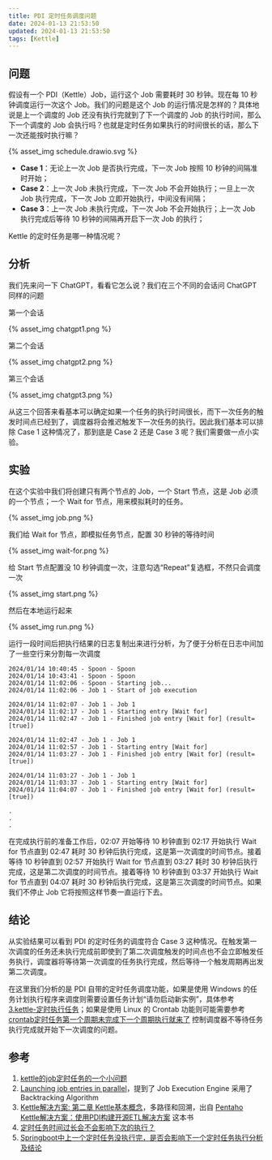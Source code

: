 ```yaml
---
title: PDI 定时任务调度问题
date: 2024-01-13 21:53:50
updated: 2024-01-13 21:53:50
tags: [Kettle]
---
```


## 问题

假设有一个 PDI（Kettle）Job，运行这个 Job 需要耗时 30 秒钟。现在每 10 秒钟调度运行一次这个 Job。我们的问题是这个 Job 的运行情况是怎样的？具体地说是上一个调度的 Job 还没有执行完就到了下一个调度的 Job 的执行时间，那么下一个调度的 Job 会执行吗？也就是定时任务如果执行的时间很长的话，那么下一次还能按时执行嘛？

{% asset_img schedule.drawio.svg %}

* **Case 1**：无论上一次 Job 是否执行完成，下一次 Job 按照 10 秒钟的间隔准时开始；
* **Case 2**：上一次 Job 未执行完成，下一次 Job 不会开始执行；一旦上一次 Job 执行完成，下一次 Job 立即开始执行，中间没有间隔；
* **Case 3**：上一次 Job 未执行完成，下一次 Job 不会开始执行；上一次 Job 执行完成后等待 10 秒钟的间隔再开启下一次 Job 的执行；

Kettle 的定时任务是哪一种情况呢？

<!-- more -->

## 分析

我们先来问一下 ChatGPT，看看它怎么说？我们在三个不同的会话问 ChatGPT 同样的问题

第一个会话

{% asset_img chatgpt1.png %}

第二个会话

{% asset_img chatgpt2.png %}

第三个会话

{% asset_img chatgpt3.png %}

从这三个回答来看基本可以确定如果一个任务的执行时间很长，而下一次任务的触发时间点已经到了，调度器将会推迟触发下一次任务的执行。因此我们基本可以排除 Case 1 这种情况了，那到底是 Case 2 还是 Case 3 呢？我们需要做一点小实验。

## 实验

在这个实验中我们将创建只有两个节点的 Job，一个 Start 节点，这是 Job 必须的一个节点；一个 Wait for 节点，用来模拟耗时的任务。

{% asset_img job.png %}

我们给 Wait for 节点，即模拟任务节点，配置 30 秒钟的等待时间

{% asset_img wait-for.png %}

给 Start 节点配置没 10 秒钟调度一次，注意勾选“Repeat”复选框，不然只会调度一次

{% asset_img start.png %}

然后在本地运行起来

{% asset_img run.png %}

运行一段时间后把执行结果的日志复制出来进行分析，为了便于分析在日志中间加了一些空行来分割每一次调度

```text
2024/01/14 10:40:45 - Spoon - Spoon
2024/01/14 10:43:41 - Spoon - Spoon
2024/01/14 11:02:06 - Spoon - Starting job...
2024/01/14 11:02:06 - Job 1 - Start of job execution

2024/01/14 11:02:07 - Job 1 - Job 1
2024/01/14 11:02:17 - Job 1 - Starting entry [Wait for]
2024/01/14 11:02:47 - Job 1 - Finished job entry [Wait for] (result=[true])

2024/01/14 11:02:47 - Job 1 - Job 1
2024/01/14 11:02:57 - Job 1 - Starting entry [Wait for]
2024/01/14 11:03:27 - Job 1 - Finished job entry [Wait for] (result=[true])

2024/01/14 11:03:27 - Job 1 - Job 1
2024/01/14 11:03:37 - Job 1 - Starting entry [Wait for]
2024/01/14 11:04:07 - Job 1 - Finished job entry [Wait for] (result=[true])

.
.
.
```

在完成执行前的准备工作后，02:07 开始等待 10 秒钟直到 02:17 开始执行 Wait for 节点直到 02:47 耗时 30 秒钟后执行完成，这是第一次调度的时间节点。接着等待 10 秒钟直到 02:57 开始执行 Wait for 节点直到 03:27 耗时 30 秒钟后执行完成，这是第二次调度的时间节点。接着等待 10 秒钟直到 03:37 开始执行 Wait for 节点直到 04:07 耗时 30 秒钟后执行完成，这是第三次调度的时间节点。如果我们不停止 Job 它将按照这样节奏一直运行下去。

## 结论

从实验结果可以看到 PDI 的定时任务的调度符合 Case 3 这种情况。在触发第一次调度的任务还未执行完成前即使到了第二次调度触发的时间点也不会立即触发任务执行，调度器将等待第一次调度的任务执行完成，然后等待一个触发周期再出发第二次调度。

在这里我们分析的是 PDI 自带的定时任务调度功能，如果是使用 Windows 的任务计划执行程序来调度则需要设置任务计划“请勿启动新实例”，具体参考 [3.kettle-定时执行任务](https://www.cnblogs.com/zdyang/p/11759873.html)；如果是使用 Linux 的 Crontab 功能则可能需要参考 [crontab定时任务第一个周期未完成下一个周期执行就来了](https://www.cnblogs.com/lemon-le/p/8476604.html) 控制调度器不等待任务执行完成就开始下一次调度的问题。

## 参考

1. [kettle的job定时任务的一个小问题](https://cloud.tencent.com/developer/article/1442132)
2. [Launching job entries in parallel](https://pentaho-public.atlassian.net/wiki/spaces/EAI/pages/370049045/Launching+job+entries+in+parallel)，提到了 Job Execution Engine 采用了 Backtracking Algorithm
3. [Kettle解决方案: 第二章 Kettle基本概念](https://www.cnblogs.com/redcoatjk/p/9228263.html)，多路径和回溯，出自 [Pentaho Kettle解决方案：使用PDI构建开源ETL解决方案](https://book.douban.com/subject/25866405/) 这本书
4. [定时任务时间过长会不会影响下次的执行？](https://zhuanlan.zhihu.com/p/344053917)
5. [Springboot中上一个定时任务没执行完，是否会影响下一个定时任务执行分析及结论](https://blog.csdn.net/wtwcsdn123/article/details/124684997)
